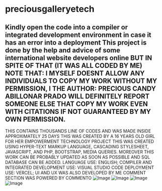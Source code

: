 # preciousgalleryetech
Kindly open the code into a compiler or integrated development environment in case it has an error into a deployment
This project is done by the help and advice of some international website developers online BUT IN SPITE OF THAT (IT WAS ALL CODED BY ME)
NOTE THAT: 
I MYSELF DOESNT ALLOW ANY INDIVIDUALS TO COPY MY WORK WITHOUT MY PERMISSION, I THE AUTHOR: PRECIOUS CANDY ABILLONAR PRADO WILL DEFINITELY REPORT SOMEONE ELSE THAT COPY MY WORK EVEN WITH CITATIONS IF NOT GUARANTEED BY MY OWN PERMISSION.
------------------------------------------------------------------------------------------------------------------------------------------------------------------------------------------
THIS CONTAINS THOUSANDS LINE OF CODES AND WAS MADE INSIDE APPROXIMATELY 25 DAYS
THIS WAS CREATED BY A 16 YEARS OLD GIRL FOR HER EMPOWERMENT TECHNOLOGY PROJECT
THIS WAS CREATED USING HYPER-TEXT MARKUP LANGUAGE, CASCADING STYLESHEET, JAVASCRIPT, AND PHP, BOOTSTRAP, MEDIA QUERIES. MOREOVER THIS WORK CAN BE PROBABLY UPDATED AS SOON AS POSSIBLE AND SQL DATABASE CAN BE ADDED. 
LANGUAGE USE: ENGLISH;
COMPILER AND INTEGRATED DEVELOPMENT USE: VISUAL STUDIO CODE
DEPLOYMENT USE: VERCEL;
UI AND UX WAS ALSO DEVELOPED BY ME
COMMENT SECTION WAS POWERED BY COMMENTO
![Image](https://github.com/user-attachments/assets/bc25e507-bf17-422c-b571-712b825ba07b)
![Image](https://github.com/user-attachments/assets/2456b513-3f82-4136-bbb5-f3eb1e7a574f)
![Image](https://github.com/user-attachments/assets/e78f486a-409d-436a-9871-be46921aeb9f)
![Image](https://github.com/user-attachments/assets/1da92e6a-f2d1-41c5-a05d-491e88e07a67)
